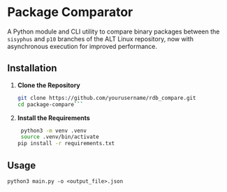# Package Comparator 

A Python module and CLI utility to compare binary packages between the `sisyphus` and `p10` branches of the ALT Linux repository, now with asynchronous execution for improved performance.

## Installation

1. **Clone the Repository**

   ```bash
   git clone https://github.com/yourusername/rdb_compare.git
   cd package-compare```
2. **Install the Requirements**

   ```bash
    python3 -m venv .venv
    source .venv/bin/activate
   pip install -r requirements.txt
   ```

## Usage

```
python3 main.py -o <output_file>.json
```
